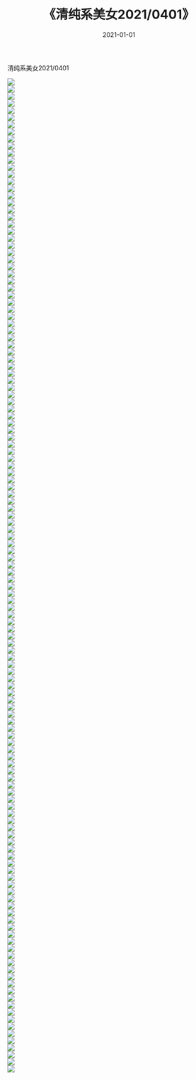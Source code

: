 ﻿---
layout: post
title:  《清纯系美女2021/0401》
date:   2021-01-01
img: http://pic.660000.xyz/1:/清纯系美女/2021/0401/000.jpg
categories: [美女, 清纯, 唯美]
---

清纯系美女2021/0401

 ![](http://pic.660000.xyz/1:/清纯系美女/2021/0401/001.jpeg) <br>![](http://pic.660000.xyz/1:/清纯系美女/2021/0401/002.jpeg) <br>![](http://pic.660000.xyz/1:/清纯系美女/2021/0401/003.jpeg) <br>![](http://pic.660000.xyz/1:/清纯系美女/2021/0401/004.jpeg) <br>![](http://pic.660000.xyz/1:/清纯系美女/2021/0401/005.jpeg) <br>![](http://pic.660000.xyz/1:/清纯系美女/2021/0401/006.jpeg) <br>![](http://pic.660000.xyz/1:/清纯系美女/2021/0401/007.jpeg) <br>![](http://pic.660000.xyz/1:/清纯系美女/2021/0401/008.jpeg) <br>![](http://pic.660000.xyz/1:/清纯系美女/2021/0401/009.jpeg) <br>![](http://pic.660000.xyz/1:/清纯系美女/2021/0401/010.jpeg) <br>![](http://pic.660000.xyz/1:/清纯系美女/2021/0401/011.jpeg) <br>![](http://pic.660000.xyz/1:/清纯系美女/2021/0401/012.jpeg) <br>![](http://pic.660000.xyz/1:/清纯系美女/2021/0401/013.jpeg) <br>![](http://pic.660000.xyz/1:/清纯系美女/2021/0401/014.jpeg) <br>![](http://pic.660000.xyz/1:/清纯系美女/2021/0401/015.jpeg) <br>![](http://pic.660000.xyz/1:/清纯系美女/2021/0401/016.jpeg) <br>![](http://pic.660000.xyz/1:/清纯系美女/2021/0401/017.jpeg) <br>![](http://pic.660000.xyz/1:/清纯系美女/2021/0401/018.jpeg) <br>![](http://pic.660000.xyz/1:/清纯系美女/2021/0401/019.jpeg) <br>![](http://pic.660000.xyz/1:/清纯系美女/2021/0401/020.jpeg) <br>![](http://pic.660000.xyz/1:/清纯系美女/2021/0401/021.jpeg) <br>![](http://pic.660000.xyz/1:/清纯系美女/2021/0401/022.jpeg) <br>![](http://pic.660000.xyz/1:/清纯系美女/2021/0401/023.jpeg) <br>![](http://pic.660000.xyz/1:/清纯系美女/2021/0401/024.jpeg) <br>![](http://pic.660000.xyz/1:/清纯系美女/2021/0401/025.jpeg) <br>![](http://pic.660000.xyz/1:/清纯系美女/2021/0401/026.jpeg) <br>![](http://pic.660000.xyz/1:/清纯系美女/2021/0401/027.jpeg) <br>![](http://pic.660000.xyz/1:/清纯系美女/2021/0401/028.jpeg) <br>![](http://pic.660000.xyz/1:/清纯系美女/2021/0401/029.jpeg) <br>![](http://pic.660000.xyz/1:/清纯系美女/2021/0401/030.jpeg) <br>![](http://pic.660000.xyz/1:/清纯系美女/2021/0401/031.jpeg) <br>![](http://pic.660000.xyz/1:/清纯系美女/2021/0401/032.jpeg) <br>![](http://pic.660000.xyz/1:/清纯系美女/2021/0401/033.jpeg) <br>![](http://pic.660000.xyz/1:/清纯系美女/2021/0401/034.jpeg) <br>![](http://pic.660000.xyz/1:/清纯系美女/2021/0401/035.jpeg) <br>![](http://pic.660000.xyz/1:/清纯系美女/2021/0401/036.jpeg) <br>![](http://pic.660000.xyz/1:/清纯系美女/2021/0401/037.jpeg) <br>![](http://pic.660000.xyz/1:/清纯系美女/2021/0401/038.jpeg) <br>![](http://pic.660000.xyz/1:/清纯系美女/2021/0401/039.jpeg) <br>![](http://pic.660000.xyz/1:/清纯系美女/2021/0401/040.jpeg) <br>![](http://pic.660000.xyz/1:/清纯系美女/2021/0401/041.jpeg) <br>![](http://pic.660000.xyz/1:/清纯系美女/2021/0401/042.jpeg) <br>![](http://pic.660000.xyz/1:/清纯系美女/2021/0401/043.jpeg) <br>![](http://pic.660000.xyz/1:/清纯系美女/2021/0401/044.jpeg) <br>![](http://pic.660000.xyz/1:/清纯系美女/2021/0401/045.jpeg) <br>![](http://pic.660000.xyz/1:/清纯系美女/2021/0401/046.jpeg) <br>![](http://pic.660000.xyz/1:/清纯系美女/2021/0401/047.jpeg) <br>![](http://pic.660000.xyz/1:/清纯系美女/2021/0401/048.jpeg) <br>![](http://pic.660000.xyz/1:/清纯系美女/2021/0401/049.jpeg) <br>![](http://pic.660000.xyz/1:/清纯系美女/2021/0401/050.jpeg) <br>![](http://pic.660000.xyz/1:/清纯系美女/2021/0401/051.jpeg) <br>![](http://pic.660000.xyz/1:/清纯系美女/2021/0401/052.jpeg) <br>![](http://pic.660000.xyz/1:/清纯系美女/2021/0401/053.jpeg) <br>![](http://pic.660000.xyz/1:/清纯系美女/2021/0401/054.jpeg) <br>![](http://pic.660000.xyz/1:/清纯系美女/2021/0401/055.jpeg) <br>![](http://pic.660000.xyz/1:/清纯系美女/2021/0401/056.jpeg) <br>![](http://pic.660000.xyz/1:/清纯系美女/2021/0401/057.jpeg) <br>![](http://pic.660000.xyz/1:/清纯系美女/2021/0401/058.jpeg) <br>![](http://pic.660000.xyz/1:/清纯系美女/2021/0401/059.jpeg) <br>![](http://pic.660000.xyz/1:/清纯系美女/2021/0401/060.jpeg) <br>![](http://pic.660000.xyz/1:/清纯系美女/2021/0401/061.jpeg) <br>![](http://pic.660000.xyz/1:/清纯系美女/2021/0401/062.jpeg) <br>![](http://pic.660000.xyz/1:/清纯系美女/2021/0401/063.jpeg) <br>![](http://pic.660000.xyz/1:/清纯系美女/2021/0401/064.jpeg) <br>![](http://pic.660000.xyz/1:/清纯系美女/2021/0401/065.jpeg) <br>![](http://pic.660000.xyz/1:/清纯系美女/2021/0401/066.jpeg) <br>![](http://pic.660000.xyz/1:/清纯系美女/2021/0401/067.jpeg) <br>![](http://pic.660000.xyz/1:/清纯系美女/2021/0401/068.jpeg) <br>![](http://pic.660000.xyz/1:/清纯系美女/2021/0401/069.jpeg) <br>![](http://pic.660000.xyz/1:/清纯系美女/2021/0401/070.jpeg) <br>![](http://pic.660000.xyz/1:/清纯系美女/2021/0401/071.jpeg) <br>![](http://pic.660000.xyz/1:/清纯系美女/2021/0401/072.jpeg) <br>![](http://pic.660000.xyz/1:/清纯系美女/2021/0401/073.jpeg) <br>![](http://pic.660000.xyz/1:/清纯系美女/2021/0401/074.jpeg) <br>![](http://pic.660000.xyz/1:/清纯系美女/2021/0401/075.jpeg) <br>![](http://pic.660000.xyz/1:/清纯系美女/2021/0401/076.jpeg) <br>![](http://pic.660000.xyz/1:/清纯系美女/2021/0401/077.jpeg) <br>![](http://pic.660000.xyz/1:/清纯系美女/2021/0401/078.jpeg) <br>![](http://pic.660000.xyz/1:/清纯系美女/2021/0401/079.jpeg) <br>![](http://pic.660000.xyz/1:/清纯系美女/2021/0401/080.jpeg) <br>![](http://pic.660000.xyz/1:/清纯系美女/2021/0401/081.jpeg) <br>![](http://pic.660000.xyz/1:/清纯系美女/2021/0401/082.jpeg) <br>![](http://pic.660000.xyz/1:/清纯系美女/2021/0401/083.jpeg) <br>![](http://pic.660000.xyz/1:/清纯系美女/2021/0401/084.jpeg) <br>![](http://pic.660000.xyz/1:/清纯系美女/2021/0401/085.jpeg) <br>![](http://pic.660000.xyz/1:/清纯系美女/2021/0401/086.jpeg) <br>![](http://pic.660000.xyz/1:/清纯系美女/2021/0401/087.jpeg) <br>![](http://pic.660000.xyz/1:/清纯系美女/2021/0401/088.jpeg) <br>![](http://pic.660000.xyz/1:/清纯系美女/2021/0401/089.jpeg) <br>![](http://pic.660000.xyz/1:/清纯系美女/2021/0401/090.jpeg) <br>![](http://pic.660000.xyz/1:/清纯系美女/2021/0401/091.jpeg) <br>![](http://pic.660000.xyz/1:/清纯系美女/2021/0401/092.jpeg) <br>![](http://pic.660000.xyz/1:/清纯系美女/2021/0401/093.jpeg) <br>![](http://pic.660000.xyz/1:/清纯系美女/2021/0401/094.jpeg) <br>![](http://pic.660000.xyz/1:/清纯系美女/2021/0401/095.jpeg) <br>![](http://pic.660000.xyz/1:/清纯系美女/2021/0401/096.jpeg) <br>![](http://pic.660000.xyz/1:/清纯系美女/2021/0401/097.jpeg) <br>![](http://pic.660000.xyz/1:/清纯系美女/2021/0401/098.jpeg) <br>![](http://pic.660000.xyz/1:/清纯系美女/2021/0401/099.jpeg) <br>![](http://pic.660000.xyz/1:/清纯系美女/2021/0401/100.jpeg) <br>![](http://pic.660000.xyz/1:/清纯系美女/2021/0401/101.jpeg) <br>![](http://pic.660000.xyz/1:/清纯系美女/2021/0401/102.jpeg) <br>![](http://pic.660000.xyz/1:/清纯系美女/2021/0401/103.jpeg) <br>![](http://pic.660000.xyz/1:/清纯系美女/2021/0401/104.jpeg) <br>![](http://pic.660000.xyz/1:/清纯系美女/2021/0401/105.jpeg) <br>![](http://pic.660000.xyz/1:/清纯系美女/2021/0401/106.jpeg) <br>![](http://pic.660000.xyz/1:/清纯系美女/2021/0401/107.jpeg) <br>![](http://pic.660000.xyz/1:/清纯系美女/2021/0401/108.jpeg) <br>![](http://pic.660000.xyz/1:/清纯系美女/2021/0401/109.jpeg) <br>![](http://pic.660000.xyz/1:/清纯系美女/2021/0401/110.jpeg) <br>![](http://pic.660000.xyz/1:/清纯系美女/2021/0401/111.jpeg) <br>![](http://pic.660000.xyz/1:/清纯系美女/2021/0401/112.jpeg) <br>![](http://pic.660000.xyz/1:/清纯系美女/2021/0401/113.jpeg) <br>![](http://pic.660000.xyz/1:/清纯系美女/2021/0401/114.jpeg) <br>![](http://pic.660000.xyz/1:/清纯系美女/2021/0401/115.jpeg) <br>![](http://pic.660000.xyz/1:/清纯系美女/2021/0401/116.jpeg) <br>![](http://pic.660000.xyz/1:/清纯系美女/2021/0401/117.jpeg) <br>![](http://pic.660000.xyz/1:/清纯系美女/2021/0401/118.jpeg) <br>![](http://pic.660000.xyz/1:/清纯系美女/2021/0401/119.jpeg) <br>![](http://pic.660000.xyz/1:/清纯系美女/2021/0401/120.jpeg) <br>![](http://pic.660000.xyz/1:/清纯系美女/2021/0401/121.jpeg) <br>![](http://pic.660000.xyz/1:/清纯系美女/2021/0401/122.jpeg) <br>![](http://pic.660000.xyz/1:/清纯系美女/2021/0401/123.jpeg) <br>![](http://pic.660000.xyz/1:/清纯系美女/2021/0401/124.jpeg) <br>![](http://pic.660000.xyz/1:/清纯系美女/2021/0401/125.jpeg) <br>![](http://pic.660000.xyz/1:/清纯系美女/2021/0401/126.jpeg) <br>![](http://pic.660000.xyz/1:/清纯系美女/2021/0401/127.jpeg) <br>![](http://pic.660000.xyz/1:/清纯系美女/2021/0401/128.jpeg) <br>![](http://pic.660000.xyz/1:/清纯系美女/2021/0401/129.jpeg) <br>![](http://pic.660000.xyz/1:/清纯系美女/2021/0401/130.jpeg) <br>![](http://pic.660000.xyz/1:/清纯系美女/2021/0401/131.jpeg) <br>![](http://pic.660000.xyz/1:/清纯系美女/2021/0401/132.jpeg) <br>![](http://pic.660000.xyz/1:/清纯系美女/2021/0401/133.jpeg) <br>![](http://pic.660000.xyz/1:/清纯系美女/2021/0401/134.jpeg) <br>![](http://pic.660000.xyz/1:/清纯系美女/2021/0401/135.jpeg) <br>![](http://pic.660000.xyz/1:/清纯系美女/2021/0401/136.jpeg) <br>![](http://pic.660000.xyz/1:/清纯系美女/2021/0401/137.jpeg) <br>![](http://pic.660000.xyz/1:/清纯系美女/2021/0401/138.jpeg) <br>![](http://pic.660000.xyz/1:/清纯系美女/2021/0401/139.jpeg) <br>![](http://pic.660000.xyz/1:/清纯系美女/2021/0401/140.jpeg) <br>